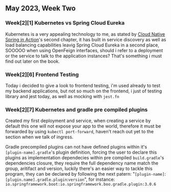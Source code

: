 ## May 2023, Week Two

### Week[2][1] Kubernetes vs Spring Cloud Eureka
Kubernetes is a very appealing technology to me, as stated by [Cloud Native Spring in Action](https://www.manning.com/books/cloud-native-spring-in-action)'s second chapter, it has built in service discovery as well as load balancing capabilities leavig Spring Cloud Eureka in a second place, SOOOOO when using OpenFeign interfaces, should i refer to a deployment or the service to talk to the application instances? That's something i must find out later on the book.

### Week[2][6] Frontend Testing
Today i decided to give a look to frontend testing, i'm used already to test my backend applications, but not so much on the frontend, i just of testing library and jest today, as well as mocking with `jest.fn`

### Week[2][7] Kubernetes and gradle pre compiled plugins
Created my first deployment and service, when creating a service by default this one will not expose your app to the world, therefore it must be forwarded by using `kubectl port-forward`, haven't reach out yet to the section when we talk of ingress.

Gradle precompiled plugins can not have defined plugins within it's `[plugin-name].gradle`'s plugin definition, forcing the user to declare this plugins as implementation dependecies within pre compiled `build.gradle`'s dependencies closure, they require the full dependency name match the group, aritifact and version, luckily there's an easier way to tackle this program, they can be declared by following the next patern: "`[plugin-name]`:`[plugin.name].gradle.plugin`:`version`", for instance: `io.springframework.boot:io.springframework.boo.gradle.plugin:3.0.6`